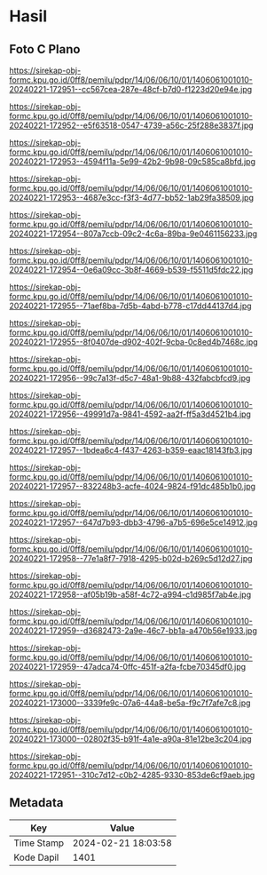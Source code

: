 # Hasil

## Foto C Plano

https://sirekap-obj-formc.kpu.go.id/0ff8/pemilu/pdpr/14/06/06/10/01/1406061001010-20240221-172951--cc567cea-287e-48cf-b7d0-f1223d20e94e.jpg

https://sirekap-obj-formc.kpu.go.id/0ff8/pemilu/pdpr/14/06/06/10/01/1406061001010-20240221-172952--e5f63518-0547-4739-a56c-25f288e3837f.jpg

https://sirekap-obj-formc.kpu.go.id/0ff8/pemilu/pdpr/14/06/06/10/01/1406061001010-20240221-172953--4594f11a-5e99-42b2-9b98-09c585ca8bfd.jpg

https://sirekap-obj-formc.kpu.go.id/0ff8/pemilu/pdpr/14/06/06/10/01/1406061001010-20240221-172953--4687e3cc-f3f3-4d77-bb52-1ab29fa38509.jpg

https://sirekap-obj-formc.kpu.go.id/0ff8/pemilu/pdpr/14/06/06/10/01/1406061001010-20240221-172954--807a7ccb-09c2-4c6a-89ba-9e0461156233.jpg

https://sirekap-obj-formc.kpu.go.id/0ff8/pemilu/pdpr/14/06/06/10/01/1406061001010-20240221-172954--0e6a09cc-3b8f-4669-b539-f5511d5fdc22.jpg

https://sirekap-obj-formc.kpu.go.id/0ff8/pemilu/pdpr/14/06/06/10/01/1406061001010-20240221-172955--71aef8ba-7d5b-4abd-b778-c17dd44137d4.jpg

https://sirekap-obj-formc.kpu.go.id/0ff8/pemilu/pdpr/14/06/06/10/01/1406061001010-20240221-172955--8f0407de-d902-402f-9cba-0c8ed4b7468c.jpg

https://sirekap-obj-formc.kpu.go.id/0ff8/pemilu/pdpr/14/06/06/10/01/1406061001010-20240221-172956--99c7a13f-d5c7-48a1-9b88-432fabcbfcd9.jpg

https://sirekap-obj-formc.kpu.go.id/0ff8/pemilu/pdpr/14/06/06/10/01/1406061001010-20240221-172956--49991d7a-9841-4592-aa2f-ff5a3d4521b4.jpg

https://sirekap-obj-formc.kpu.go.id/0ff8/pemilu/pdpr/14/06/06/10/01/1406061001010-20240221-172957--1bdea6c4-f437-4263-b359-eaac18143fb3.jpg

https://sirekap-obj-formc.kpu.go.id/0ff8/pemilu/pdpr/14/06/06/10/01/1406061001010-20240221-172957--832248b3-acfe-4024-9824-f91dc485b1b0.jpg

https://sirekap-obj-formc.kpu.go.id/0ff8/pemilu/pdpr/14/06/06/10/01/1406061001010-20240221-172957--647d7b93-dbb3-4796-a7b5-696e5ce14912.jpg

https://sirekap-obj-formc.kpu.go.id/0ff8/pemilu/pdpr/14/06/06/10/01/1406061001010-20240221-172958--77e1a8f7-7918-4295-b02d-b269c5d12d27.jpg

https://sirekap-obj-formc.kpu.go.id/0ff8/pemilu/pdpr/14/06/06/10/01/1406061001010-20240221-172958--af05b19b-a58f-4c72-a994-c1d985f7ab4e.jpg

https://sirekap-obj-formc.kpu.go.id/0ff8/pemilu/pdpr/14/06/06/10/01/1406061001010-20240221-172959--d3682473-2a9e-46c7-bb1a-a470b56e1933.jpg

https://sirekap-obj-formc.kpu.go.id/0ff8/pemilu/pdpr/14/06/06/10/01/1406061001010-20240221-172959--47adca74-0ffc-451f-a2fa-fcbe70345df0.jpg

https://sirekap-obj-formc.kpu.go.id/0ff8/pemilu/pdpr/14/06/06/10/01/1406061001010-20240221-173000--3339fe9c-07a6-44a8-be5a-f9c7f7afe7c8.jpg

https://sirekap-obj-formc.kpu.go.id/0ff8/pemilu/pdpr/14/06/06/10/01/1406061001010-20240221-173000--02802f35-b91f-4a1e-a90a-81e12be3c204.jpg

https://sirekap-obj-formc.kpu.go.id/0ff8/pemilu/pdpr/14/06/06/10/01/1406061001010-20240221-172951--310c7d12-c0b2-4285-9330-853de6cf9aeb.jpg


## Metadata

| Key        | Value               |
| ---------- | ------------------- |
| Time Stamp | 2024-02-21 18:03:58 |
| Kode Dapil | 1401                |



